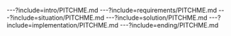 ---?include=intro/PITCHME.md
---?include=requirements/PITCHME.md
---?include=situation/PITCHME.md
---?include=solution/PITCHME.md
---?include=implementation/PITCHME.md
---?include=ending/PITCHME.md